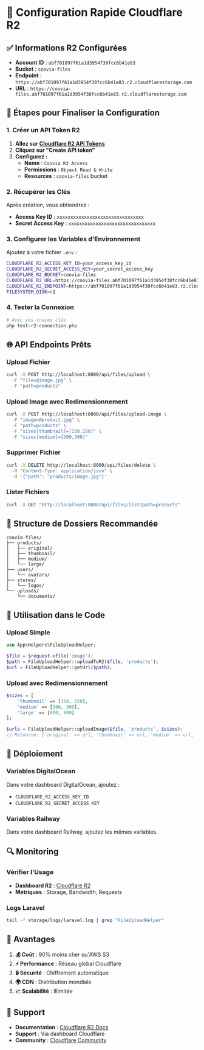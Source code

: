 # 🚀 Configuration Rapide Cloudflare R2

## ✅ Informations R2 Configurées

- **Account ID** : `abf701097f61a1d3954f38fcc6b41e83`
- **Bucket** : `coovia-files`
- **Endpoint** : `https://abf701097f61a1d3954f38fcc6b41e83.r2.cloudflarestorage.com`
- **URL** : `https://coovia-files.abf701097f61a1d3954f38fcc6b41e83.r2.cloudflarestorage.com`

## 🔐 Étapes pour Finaliser la Configuration

### 1. Créer un API Token R2

1. **Allez sur [Cloudflare R2 API Tokens](https://dash.cloudflare.com/r2/api-tokens)**
2. **Cliquez sur "Create API token"**
3. **Configurez :**
   - **Name** : `Coovia R2 Access`
   - **Permissions** : `Object Read & Write`
   - **Resources** : `coovia-files` bucket

### 2. Récupérer les Clés

Après création, vous obtiendrez :
- **Access Key ID** : `xxxxxxxxxxxxxxxxxxxxxxxxxxxxxxxx`
- **Secret Access Key** : `xxxxxxxxxxxxxxxxxxxxxxxxxxxxxxxx`

### 3. Configurer les Variables d'Environnement

Ajoutez à votre fichier `.env` :

```bash
CLOUDFLARE_R2_ACCESS_KEY_ID=your_access_key_id
CLOUDFLARE_R2_SECRET_ACCESS_KEY=your_secret_access_key
CLOUDFLARE_R2_BUCKET=coovia-files
CLOUDFLARE_R2_URL=https://coovia-files.abf701097f61a1d3954f38fcc6b41e83.r2.cloudflarestorage.com
CLOUDFLARE_R2_ENDPOINT=https://abf701097f61a1d3954f38fcc6b41e83.r2.cloudflarestorage.com
FILESYSTEM_DISK=r2
```

### 4. Tester la Connexion

```bash
# Avec vos vraies clés
php test-r2-connection.php
```

## 🌐 API Endpoints Prêts

### Upload Fichier
```bash
curl -X POST http://localhost:8000/api/files/upload \
  -F "file=@image.jpg" \
  -F "path=products"
```

### Upload Image avec Redimensionnement
```bash
curl -X POST http://localhost:8000/api/files/upload-image \
  -F "image=@product.jpg" \
  -F "path=products" \
  -F "sizes[thumbnail]=[150,150]" \
  -F "sizes[medium]=[300,300]"
```

### Supprimer Fichier
```bash
curl -X DELETE http://localhost:8000/api/files/delete \
  -H "Content-Type: application/json" \
  -d '{"path": "products/image.jpg"}'
```

### Lister Fichiers
```bash
curl -X GET "http://localhost:8000/api/files/list?path=products"
```

## 📁 Structure de Dossiers Recommandée

```
coovia-files/
├── products/
│   ├── original/
│   ├── thumbnail/
│   ├── medium/
│   └── large/
├── users/
│   └── avatars/
├── stores/
│   └── logos/
└── uploads/
    └── documents/
```

## 🎯 Utilisation dans le Code

### Upload Simple
```php
use App\Helpers\FileUploadHelper;

$file = $request->file('image');
$path = FileUploadHelper::uploadToR2($file, 'products');
$url = FileUploadHelper::getUrl($path);
```

### Upload avec Redimensionnement
```php
$sizes = [
    'thumbnail' => [150, 150],
    'medium' => [300, 300],
    'large' => [800, 800]
];

$urls = FileUploadHelper::uploadImage($file, 'products', $sizes);
// Retourne: ['original' => url, 'thumbnail' => url, 'medium' => url, 'large' => url]
```

## 🚀 Déploiement

### Variables DigitalOcean
Dans votre dashboard DigitalOcean, ajoutez :
- `CLOUDFLARE_R2_ACCESS_KEY_ID`
- `CLOUDFLARE_R2_SECRET_ACCESS_KEY`

### Variables Railway
Dans votre dashboard Railway, ajoutez les mêmes variables.

## 🔍 Monitoring

### Vérifier l'Usage
- **Dashboard R2** : [Cloudflare R2](https://dash.cloudflare.com/r2)
- **Métriques** : Storage, Bandwidth, Requests

### Logs Laravel
```bash
tail -f storage/logs/laravel.log | grep "FileUploadHelper"
```

## 🎉 Avantages

1. **💰 Coût** : 90% moins cher qu'AWS S3
2. **⚡ Performance** : Réseau global Cloudflare
3. **🔒 Sécurité** : Chiffrement automatique
4. **🌍 CDN** : Distribution mondiale
5. **📈 Scalabilité** : Illimitée

## 🚨 Support

- **Documentation** : [Cloudflare R2 Docs](https://developers.cloudflare.com/r2/)
- **Support** : Via dashboard Cloudflare
- **Community** : [Cloudflare Community](https://community.cloudflare.com/)
